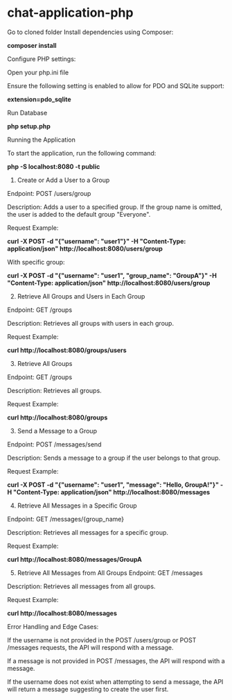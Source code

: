 # chat-application-php



Go to cloned folder Install dependencies using Composer:

**composer install**


Configure PHP settings:

Open your php.ini file

Ensure the following setting is enabled to allow for PDO and SQLite support:

**extension=pdo_sqlite**

Run Database

**php setup.php**

Running the Application

To start the application, run the following command:

**php -S localhost:8080 -t public**


1. Create or Add a User to a Group

Endpoint: POST /users/group

Description: Adds a user to a specified group. If the group name is omitted, the user is added to the default group "Everyone".

Request Example:

**curl -X POST -d "{\"username\": \"user1\"}" -H "Content-Type: application/json" http://localhost:8080/users/group**

With specific group:

**curl -X POST -d "{\"username\": \"user1\", \"group_name\": \"GroupA\"}" -H "Content-Type: application/json" http://localhost:8080/users/group**


2. Retrieve All Groups and Users in Each Group

Endpoint: GET /groups

Description: Retrieves all groups with users in each group.

Request Example:

**curl http://localhost:8080/groups/users**

3. Retrieve All Groups

Endpoint: GET /groups

Description: Retrieves all groups.

Request Example:

**curl http://localhost:8080/groups**

3. Send a Message to a Group

   
Endpoint: POST /messages/send

Description: Sends a message to a group if the user belongs to that group.

Request Example:

**curl -X POST -d "{\"username\": \"user1\", \"message\": \"Hello, GroupA!\"}" -H "Content-Type: application/json" http://localhost:8080/messages**


4. Retrieve All Messages in a Specific Group

   
Endpoint: GET /messages/{group_name}

Description: Retrieves all messages for a specific group.

Request Example:

**curl http://localhost:8080/messages/GroupA**


5. Retrieve All Messages from All Groups
Endpoint: GET /messages

Description: Retrieves all messages from all groups.

Request Example:

**curl http://localhost:8080/messages**


Error Handling and Edge Cases:

If the username is not provided in the POST /users/group or POST /messages requests, the API will respond with a message.

If a message is not provided in POST /messages, the API will respond with a message.

If the username does not exist when attempting to send a message, the API will return a message suggesting to create the user first.


